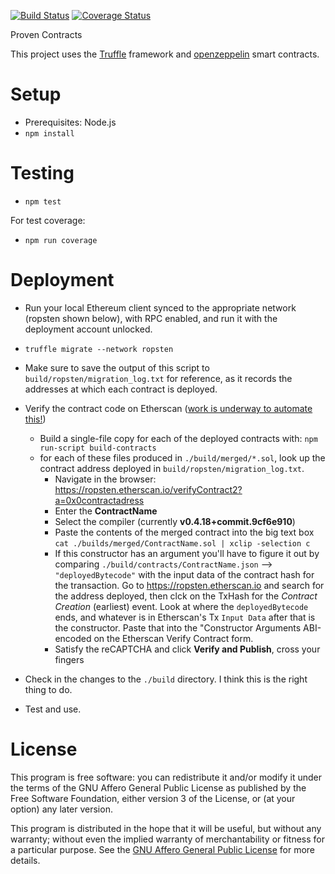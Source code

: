 [![Build Status](https://travis-ci.org/proven-systems/proven-eth.svg?branch=master)](https://travis-ci.org/proven-systems/proven-eth)
[![Coverage Status](https://coveralls.io/repos/github/proven-systems/proven-eth/badge.svg)](https://coveralls.io/github/proven-systems/proven-eth)

Proven Contracts

This project uses the [Truffle](http://truffleframework.com/) framework and [openzeppelin](https://openzeppelin.org/) smart contracts.

# Setup

* Prerequisites: Node.js
* `npm install`

# Testing

* `npm test`

For test coverage:

* `npm run coverage`

# Deployment

* Run your local Ethereum client synced to the appropriate network (ropsten shown below), with RPC enabled, and run it with the deployment account unlocked.
* `truffle migrate --network ropsten`
* Make sure to save the output of this script to `build/ropsten/migration_log.txt` for reference, as it records the addresses at which each contract is deployed.
* Verify the contract code on Etherscan ([work is underway to automate this!](https://github.com/trufflesuite/truffle/issues/564))
  * Build a single-file copy for each of the deployed contracts with: `npm run-script build-contracts` 
  * for each of these files produced in `./build/merged/*.sol`, look up the contract address deployed in `build/ropsten/migration_log.txt`.
    * Navigate in the browser: https://ropsten.etherscan.io/verifyContract2?a=0x0contractadress
    * Enter the **ContractName**
    * Select the compiler (currently **v0.4.18+commit.9cf6e910**)
    * Paste the contents of the merged contract into the big text box `cat ./builds/merged/ContractName.sol | xclip -selection c`
    * If this constructor has an argument you'll have to figure it out by comparing `./build/contracts/ContractName.json` —> `"deployedBytecode"` with the input data of the contract hash for the transaction.  Go to https://ropsten.etherscan.io and search for the address deployed, then clck on the TxHash for the *Contract Creation* (earliest) event. Look at where the `deployedBytecode` ends, and whatever is in Etherscan's Tx `Input Data` after that is the constructor. Paste that into the "Constructor Arguments ABI-encoded on the Etherscan Verify Contract form.
    * Satisfy the reCAPTCHA and click **Verify and Publish**, cross your fingers

* Check in the changes to the `./build` directory. I think this is the right thing to do.
* Test and use.


# License

This program is free software: you can redistribute it and/or modify it under the terms of the GNU Affero General Public License as published by the Free Software Foundation, either version 3 of the License, or (at your option) any later version.

This program is distributed in the hope that it will be useful, but without any warranty; without even the implied warranty of merchantability or fitness for a particular purpose.  See the [GNU Affero General Public License](http://www.gnu.org/licenses/agpl.html) for more details.
